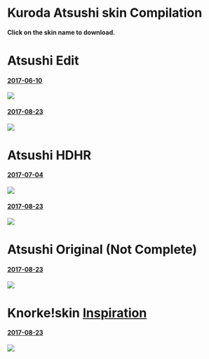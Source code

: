 # Kuroda Atsushi skin Compilation

**Click on the skin name to download.**

# Atsushi Edit
#### [2017-06-10](http://hnng.moe/f/SR5)
![](http://www.hnng.moe/f/Rrs)
#### [2017-08-23](http://hnng.moe/f/Tb6)
![](http://hnng.moe/f/TbQ)

# Atsushi HDHR
#### [2017-07-04](http://hnng.moe/f/SNb)
![](http://hnng.moe/f/SNa)
#### [2017-08-23](http://hnng.moe/f/Tb7)
![](http://hnng.moe/f/Tbn)

# Atsushi Original (Not Complete)
#### [2017-08-23](http://hnng.moe/f/Tb8)
![](http://hnng.moe/f/Tbt)

# Knorke!skin [Inspiration](https://goo.gl/gQGr5h)
#### [2017-08-23](http://hnng.moe/f/TbA)
![](http://hnng.moe/f/TcI)
